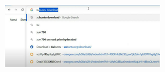 ![First download the Xubuntu ".iso" file](https://github.com/hawire/Xubuntu-OS-24.04/blob/main/photo_2025-05-15_11-12-34.jpg?raw=true)
